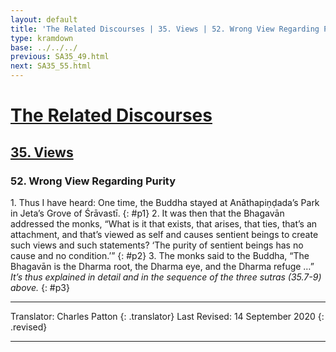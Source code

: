 ```yaml
---
layout: default
title: 'The Related Discourses | 35. Views | 52. Wrong View Regarding Purity'
type: kramdown
base: ../../../
previous: SA35_49.html
next: SA35_55.html
---
```


# [The Related Discourses](../index.html)
## [35. Views](index.html)
### 52. Wrong View Regarding Purity

1\. Thus I have heard: One time, the Buddha stayed at Anāthapiṇḍada’s Park in Jeta’s Grove of Śrāvastī.
{: #p1}
2\. It was then that the Bhagavān addressed the monks, “What is it that exists, that arises, that ties, that’s an attachment, and that’s viewed as self and causes sentient beings to create such views and such statements? ‘The purity of sentient beings has no cause and no condition.’”
{: #p2}
3\. The monks said to the Buddha, “The Bhagavān is the Dharma root, the Dharma eye, and the Dharma refuge …” *It’s thus explained in detail and in the sequence of the three sutras (35.7-9) above.*
{: #p3}

---

Translator: Charles Patton
{: .translator}
Last Revised: 14 September 2020
{: .revised}

---
